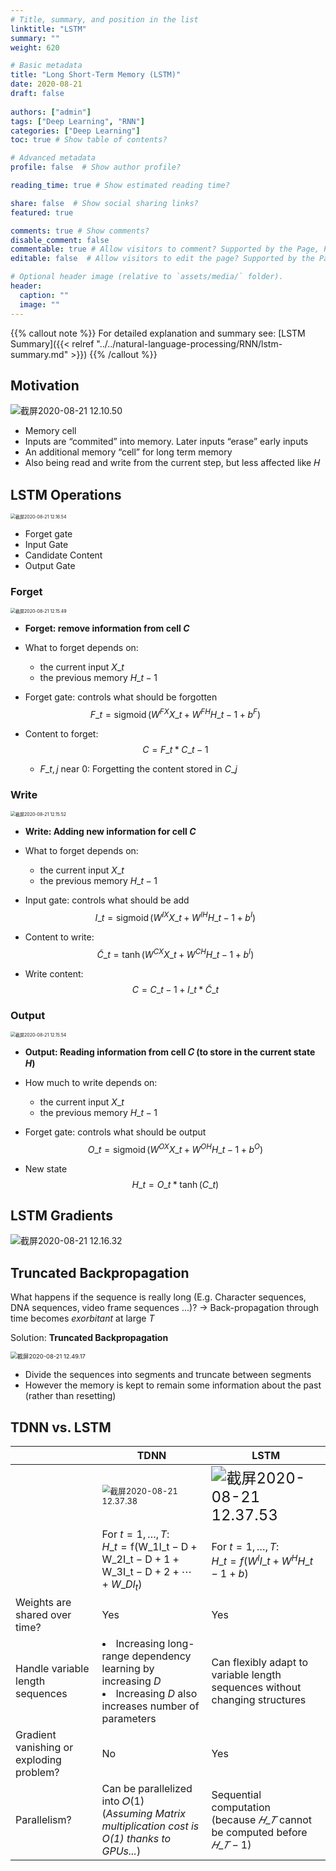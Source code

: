 ```yaml
---
# Title, summary, and position in the list
linktitle: "LSTM"
summary: ""
weight: 620

# Basic metadata
title: "Long Short-Term Memory (LSTM)"
date: 2020-08-21
draft: false
 
authors: ["admin"]
tags: ["Deep Learning", "RNN"]
categories: ["Deep Learning"]
toc: true # Show table of contents?

# Advanced metadata
profile: false  # Show author profile?

reading_time: true # Show estimated reading time?

share: false  # Show social sharing links?
featured: true

comments: true # Show comments?
disable_comment: false
commentable: true # Allow visitors to comment? Supported by the Page, Post, and Docs content types.
editable: false  # Allow visitors to edit the page? Supported by the Page, Post, and Docs content types.

# Optional header image (relative to `assets/media/` folder).
header:
  caption: ""
  image: ""
---
```


{{% callout note %}}
For detailed explanation and summary see: [LSTM Summary]({{< relref "../../natural-language-processing/RNN/lstm-summary.md" >}})
{{% /callout %}}

## Motivation

![截屏2020-08-21 12.10.50](https://raw.githubusercontent.com/EckoTan0804/upic-repo/master/uPic/截屏2020-08-21%2012.10.50.png)

- Memory cell
- Inputs are “commited” into memory. Later inputs “erase” early inputs
- An additional memory “cell” for long term memory
- Also being read and write from the current step, but less affected like 𝐻

## LSTM Operations

<img src="https://raw.githubusercontent.com/EckoTan0804/upic-repo/master/uPic/截屏2020-08-21%2012.16.54.png" alt="截屏2020-08-21 12.16.54" style="zoom:50%;" />

- Forget gate
- Input Gate
- Candidate Content
- Output Gate

### Forget

<img src="https://raw.githubusercontent.com/EckoTan0804/upic-repo/master/uPic/截屏2020-08-21%2012.15.49.png" alt="截屏2020-08-21 12.15.49" style="zoom:50%;" />

- **Forget: remove information from cell $C$**
- What to forget depends on: 
  - the current input $X\_t$ 
  - the previous memory $H\_{t-1}$

- Forget gate: controls what should be forgotten
  $$
  F\_{t}=\operatorname{sigmoid}\left(W^{F X} X\_{t}+W^{F H} H\_{t-1}+b^{F}\right)
  $$

- Content to forget:
  $$
  C = F\_t * C\_{t-1}
  $$

  - $F\_{t,j}$ near 0: Forgetting the content stored in $C\_j$

### Write

<img src="https://raw.githubusercontent.com/EckoTan0804/upic-repo/master/uPic/截屏2020-08-21 12.15.52.png" alt="截屏2020-08-21 12.15.52" style="zoom:50%;" />

- **Write: Adding new information for cell $C$**

- What to forget depends on: 

  - the current input $X\_t$ 
  - the previous memory $H\_{t-1}$

- Input gate: controls what should be add
  $$
  I\_{t}=\operatorname{sigmoid}\left(W^{I X} X\_{t}+W^{I H} H\_{t-1}+b^{I}\right)
  $$

- Content to write:
  $$
  \tilde{C}\_{t}=\tanh \left(W^{C X} X\_{t}+W^{C H} H\_{t-1}+b^{I}\right)
  $$

- Write content:
  $$
  C=C\_{t-1}+I\_{t} * \tilde{C}\_{t}
  $$

### Output

<img src="https://raw.githubusercontent.com/EckoTan0804/upic-repo/master/uPic/截屏2020-08-21%2012.15.54.png" alt="截屏2020-08-21 12.15.54" style="zoom:50%;" />

- **Output: Reading information from cell 𝐶 (to store in the current state $H$)**

- How much to write depends on:

  - the current input $X\_t$ 
  - the previous memory $H\_{t-1}$

- Forget gate: controls what should be output
  $$
  O\_{t}=\operatorname{sigmoid}\left(W^{OX} X\_{t}+W^{OH} H\_{t-1}+b^{O}\right)
  $$

- New state
  $$
  H\_t = O\_t * \operatorname{tanh}(C\_t)
  $$
  

## LSTM Gradients

![截屏2020-08-21 12.16.32](https://raw.githubusercontent.com/EckoTan0804/upic-repo/master/uPic/截屏2020-08-21%2012.16.32.png)

## Truncated Backpropagation

What happens if the sequence is really long (E.g. Character sequences, DNA sequences, video frame sequences ...)?
$\to$ Back-propagation through time becomes *exorbitant* at large $T$

Solution: **Truncated Backpropagation**

<img src="https://raw.githubusercontent.com/EckoTan0804/upic-repo/master/uPic/截屏2020-08-21%2012.49.17.png" alt="截屏2020-08-21 12.49.17" style="zoom: 67%;" />

- Divide the sequences into segments and truncate between segments 
- However the memory is kept to remain some information about the past (rather than resetting)

## TDNN vs. LSTM

|                                          | TDNN                                                         | LSTM                                                         |
| ---------------------------------------- | ------------------------------------------------------------ | ------------------------------------------------------------ |
|                                          | <img src="https://raw.githubusercontent.com/EckoTan0804/upic-repo/master/uPic/截屏2020-08-21%2012.37.38.png" alt="截屏2020-08-21 12.37.38" style="zoom:80%;" /> | <img src="https://raw.githubusercontent.com/EckoTan0804/upic-repo/master/uPic/截屏2020-08-21%2012.37.53.png" alt="截屏2020-08-21 12.37.53" style="zoom:150%;" /> |
|                                          | For $t = 1,\dots, T$:<br />$H\_{t}=\mathrm{f}\left(\mathrm{W}\_{1} \mathrm{I}\_{\mathrm{t}-\mathrm{D}}+\mathrm{W}\_{2} \mathrm{I}\_{\mathrm{t}-\mathrm{D}+1}+\mathrm{W}\_{3} \mathrm{I}\_{\mathrm{t}-\mathrm{D}+2}+\cdots+W\_{D} I_{t}\right)$ | For $t = 1,\dots, T$:<br />$H\_{t}=f\left(W^{I} I\_{t}+W^{H} H\_{t-1}+b\right)$ |
| Weights are shared over time?            | Yes                                                          | Yes                                                          |
| Handle variable length sequences         | <li>Increasing long-range dependency learning by increasing $D$ <br /><li>Increasing $D$ also increases number of parameters | Can flexibly adapt to variable length sequences without changing structures |
| Gradient vanishing or exploding problem? | No                                                           | Yes                                                          |
| Parallelism?                             | Can be parallelized into 𝑂(1)<br />(*Assuming Matrix multiplication cost is O(1) thanks to GPUs...*) | Sequential computation<br />(because $𝐻\_𝑇$ cannot be computed before $𝐻\_{𝑇−1}$) |

